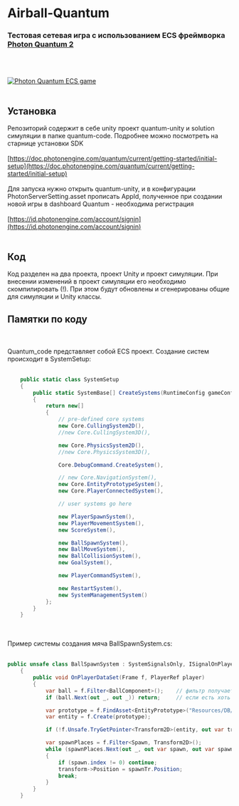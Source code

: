 # Airball-Quantum

### Тестовая сетевая игра с использованием ECS фреймворка [Photon Quantum 2](https://www.photonengine.com/quantum)
<br/>
<br/>

[![Photon Quantum ECS game](https://img.youtube.com/vi/RdnWkFfr25o/0.jpg)](https://www.youtube.com/watch?v=RdnWkFfr25o)
<br/>
<br/>
## Установка

Репозиторий содержит в себе unity проект quantum-unity и solution симуляции в папке quantum-code. Подробнее можно посмотреть на старнице установки SDK
<br><br>
[https://doc.photonengine.com/quantum/current/getting-started/initial-setup](https://doc.photonengine.com/quantum/current/getting-started/initial-setup)
<br><br>
Для запуска нужно открыть quantum-unity, и в конфигурации PhotonServerSetting.asset прописать AppId, полученное при создании новой игры в dashboard Quantum - необходима регистрация
<br><br>
[https://id.photonengine.com/account/signin](https://id.photonengine.com/account/signin)
<br><br>
## Код
Код разделен на два проекта, проект Unity и проект симуляции. При внесении изменений в проект симуляции его необходимо скомпилировать (!). При этом будут обновлены и сгенерированы общие для симуляции и Unity классы.


## Памятки по коду
<br><br>
Quantum_code представляет собой ECS проект. 
Создание систем происходит в SystemSetup:
<br><br>
```C#
    public static class SystemSetup
    {
        public static SystemBase[] CreateSystems(RuntimeConfig gameConfig, SimulationConfig simulationConfig)
        {
            return new[]
            {
                // pre-defined core systems
                new Core.CullingSystem2D(),
                //new Core.CullingSystem3D(),

                new Core.PhysicsSystem2D(),
                //new Core.PhysicsSystem3D(),

                Core.DebugCommand.CreateSystem(),

                // new Core.NavigationSystem(),
                new Core.EntityPrototypeSystem(),
                new Core.PlayerConnectedSystem(),

                // user systems go here

                new PlayerSpawnSystem(),
                new PlayerMovementSystem(),
                new ScoreSystem(), 

                new BallSpawnSystem(),
                new BallMoveSystem(),
                new BallCollisionSystem(),
                new GoalSystem(),

                new PlayerCommandSystem(),

                new RestartSystem(),
                new SystemManagementSystem()
            };
        }
    }
```

<br><br>
Пример системы создания мяча BallSpawnSystem.cs:
<br><br>
```C#
public unsafe class BallSpawnSystem : SystemSignalsOnly, ISignalOnPlayerDataSet
    {
        public void OnPlayerDataSet(Frame f, PlayerRef player)
        {
            var ball = f.Filter<BallComponent>();    // фильтр получает все сущности (entity) содержащие компонент BallComponent
            if (ball.Next(out _, out _)) return;     // если есть хоть одна сущность с компонентом BallComponent, значит мяч создавать не нужно 

            var prototype = f.FindAsset<EntityPrototype>("Resources/DB/Ball|EntityPrototype");    // путь на ассет мяча
            var entity = f.Create(prototype);                                                     // создание сущности из ассета

            if (!f.Unsafe.TryGetPointer<Transform2D>(entity, out var transform)) return;          // получаем указатель на компонент Transform2D созданной игровой сущности

            var spawnPlaces = f.Filter<Spawn, Transform2D>();                                     // на сцене также есть объекты указывающие на места появления игроков и мяча, они представлены компонентами Spawn 
            while (spawnPlaces.Next(out _, out var spawn, out var spawnTr))                       // пробегаем по всем Spawn сущностям в цикле
            {
                if (spawn.index != 0) continue;                                                   // для мяча предусмотрен индекс 0
                transform->Position = spawnTr.Position;                                           // устанавливаем позицию мяча в точку со spawn.index = 0
                break;
            }
        }
    }
```
